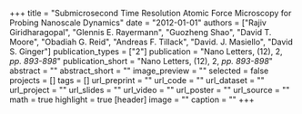 +++
title = "Submicrosecond Time Resolution Atomic Force Microscopy for Probing Nanoscale Dynamics"
date = "2012-01-01"
authors = ["Rajiv Giridharagopal", "Glennis E. Rayermann", "Guozheng Shao", "David T. Moore", "Obadiah G. Reid", "Andreas F. Tillack", "David. J. Masiello", "David S. Ginger"]
publication_types = ["2"]
publication = "Nano Letters, (12), 2, _pp. 893-898_"
publication_short = "Nano Letters, (12), 2, _pp. 893-898_"
abstract = ""
abstract_short = ""
image_preview = ""
selected = false
projects = []
tags = []
url_preprint = ""
url_code = ""
url_dataset = ""
url_project = ""
url_slides = ""
url_video = ""
url_poster = ""
url_source = ""
math = true
highlight = true
[header]
image = ""
caption = ""
+++
